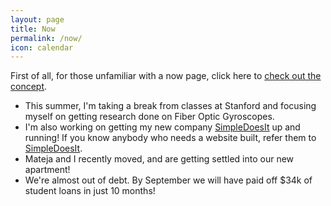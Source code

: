 ```yaml
---
layout: page
title: Now
permalink: /now/
icon: calendar
---
```


First of all, for those unfamiliar with a now page, click here to [check out the concept](https://sivers.org/nowff).

- This summer, I'm taking a break from classes at Stanford and focusing myself on getting research done on Fiber Optic Gyroscopes.
- I'm also working on getting my new company [SimpleDoesIt](http://simpledoesit.com) up and running! If you know anybody who needs a website built, refer them to [SimpleDoesIt](http://simpledoesit.com).
- Mateja and I recently moved, and are getting settled into our new apartment!
- We're almost out of debt. By September we will have paid off $34k of student loans in just 10 months!